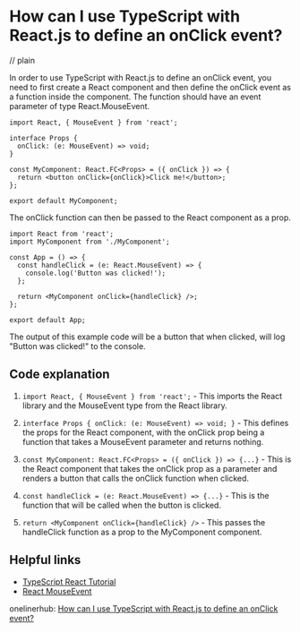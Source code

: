 # How can I use TypeScript with React.js to define an onClick event?
// plain

In order to use TypeScript with React.js to define an onClick event, you need to first create a React component and then define the onClick event as a function inside the component. The function should have an event parameter of type React.MouseEvent.

```
import React, { MouseEvent } from 'react';

interface Props {
  onClick: (e: MouseEvent) => void;
}

const MyComponent: React.FC<Props> = ({ onClick }) => {
  return <button onClick={onClick}>Click me!</button>;
};

export default MyComponent;
```

The onClick function can then be passed to the React component as a prop.

```
import React from 'react';
import MyComponent from './MyComponent';

const App = () => {
  const handleClick = (e: React.MouseEvent) => {
    console.log('Button was clicked!');
  };

  return <MyComponent onClick={handleClick} />;
};

export default App;
```

The output of this example code will be a button that when clicked, will log "Button was clicked!" to the console.

## Code explanation


1. `import React, { MouseEvent } from 'react';` - This imports the React library and the MouseEvent type from the React library.

2. `interface Props { onClick: (e: MouseEvent) => void; }` - This defines the props for the React component, with the onClick prop being a function that takes a MouseEvent parameter and returns nothing.

3. `const MyComponent: React.FC<Props> = ({ onClick }) => {...}` - This is the React component that takes the onClick prop as a parameter and renders a button that calls the onClick function when clicked.

4. `const handleClick = (e: React.MouseEvent) => {...}` - This is the function that will be called when the button is clicked.

5. `return <MyComponent onClick={handleClick} />` - This passes the handleClick function as a prop to the MyComponent component.

## Helpful links

- [TypeScript React Tutorial](https://www.typescriptlang.org/docs/handbook/react-&-webpack.html)
- [React MouseEvent](https://reactjs.org/docs/events.html#mouse-events)

onelinerhub: [How can I use TypeScript with React.js to define an onClick event?](https://onelinerhub.com/reactjs/how-can-i-use-typescript-with-react-js-to-define-an-onclick-event)